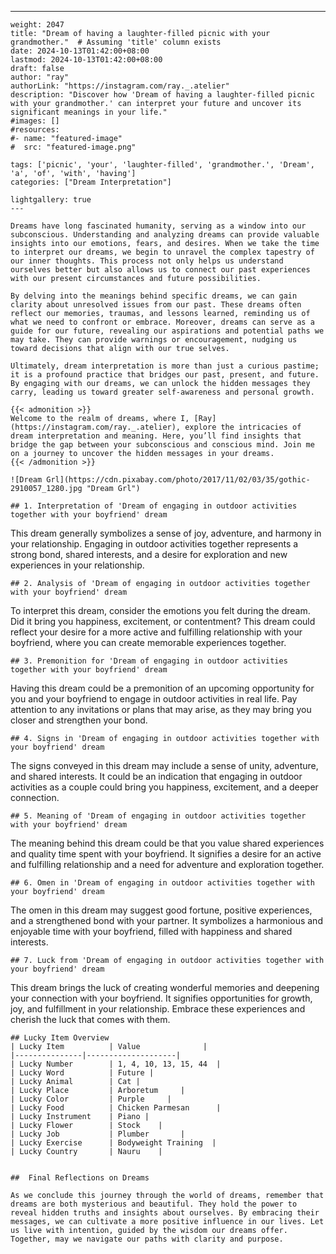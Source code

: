 ---
    weight: 2047
    title: "Dream of having a laughter-filled picnic with your grandmother."  # Assuming 'title' column exists
    date: 2024-10-13T01:42:00+08:00
    lastmod: 2024-10-13T01:42:00+08:00
    draft: false
    author: "ray"
    authorLink: "https://instagram.com/ray._.atelier"
    description: "Discover how 'Dream of having a laughter-filled picnic with your grandmother.' can interpret your future and uncover its significant meanings in your life."
    #images: []
    #resources:
    #- name: "featured-image"
    #  src: "featured-image.png"
    
    tags: ['picnic', 'your', 'laughter-filled', 'grandmother.', 'Dream', 'a', 'of', 'with', 'having']
    categories: ["Dream Interpretation"]
    
    lightgallery: true
    ---
    
    Dreams have long fascinated humanity, serving as a window into our subconscious. Understanding and analyzing dreams can provide valuable insights into our emotions, fears, and desires. When we take the time to interpret our dreams, we begin to unravel the complex tapestry of our inner thoughts. This process not only helps us understand ourselves better but also allows us to connect our past experiences with our present circumstances and future possibilities.
    
    By delving into the meanings behind specific dreams, we can gain clarity about unresolved issues from our past. These dreams often reflect our memories, traumas, and lessons learned, reminding us of what we need to confront or embrace. Moreover, dreams can serve as a guide for our future, revealing our aspirations and potential paths we may take. They can provide warnings or encouragement, nudging us toward decisions that align with our true selves.
    
    Ultimately, dream interpretation is more than just a curious pastime; it is a profound practice that bridges our past, present, and future. By engaging with our dreams, we can unlock the hidden messages they carry, leading us toward greater self-awareness and personal growth.
    
    {{< admonition >}}
    Welcome to the realm of dreams, where I, [Ray](https://instagram.com/ray._.atelier), explore the intricacies of dream interpretation and meaning. Here, you’ll find insights that bridge the gap between your subconscious and conscious mind. Join me on a journey to uncover the hidden messages in your dreams.
    {{< /admonition >}}
    
    ![Dream Grl](https://cdn.pixabay.com/photo/2017/11/02/03/35/gothic-2910057_1280.jpg "Dream Grl")
    
    ## 1. Interpretation of 'Dream of engaging in outdoor activities together with your boyfriend' dream
    
This dream generally symbolizes a sense of joy, adventure, and harmony in your relationship. Engaging in outdoor activities together represents a strong bond, shared interests, and a desire for exploration and new experiences in your relationship.
    
    ## 2. Analysis of 'Dream of engaging in outdoor activities together with your boyfriend' dream
    
To interpret this dream, consider the emotions you felt during the dream. Did it bring you happiness, excitement, or contentment? This dream could reflect your desire for a more active and fulfilling relationship with your boyfriend, where you can create memorable experiences together.
    
    ## 3. Premonition for 'Dream of engaging in outdoor activities together with your boyfriend' dream
    
Having this dream could be a premonition of an upcoming opportunity for you and your boyfriend to engage in outdoor activities in real life. Pay attention to any invitations or plans that may arise, as they may bring you closer and strengthen your bond.
    
    ## 4. Signs in 'Dream of engaging in outdoor activities together with your boyfriend' dream
    
The signs conveyed in this dream may include a sense of unity, adventure, and shared interests. It could be an indication that engaging in outdoor activities as a couple could bring you happiness, excitement, and a deeper connection.
    
    ## 5. Meaning of 'Dream of engaging in outdoor activities together with your boyfriend' dream
    
The meaning behind this dream could be that you value shared experiences and quality time spent with your boyfriend. It signifies a desire for an active and fulfilling relationship and a need for adventure and exploration together.
    
    ## 6. Omen in 'Dream of engaging in outdoor activities together with your boyfriend' dream
    
The omen in this dream may suggest good fortune, positive experiences, and a strengthened bond with your partner. It symbolizes a harmonious and enjoyable time with your boyfriend, filled with happiness and shared interests.
    
    ## 7. Luck from 'Dream of engaging in outdoor activities together with your boyfriend' dream
    
This dream brings the luck of creating wonderful memories and deepening your connection with your boyfriend. It signifies opportunities for growth, joy, and fulfillment in your relationship. Embrace these experiences and cherish the luck that comes with them.
    
    ## Lucky Item Overview
    | Lucky Item          | Value              |
    |---------------|--------------------|
    | Lucky Number        | 1, 4, 10, 13, 15, 44  |
    | Lucky Word          | Future |
    | Lucky Animal        | Cat |
    | Lucky Place         | Arboretum     |
    | Lucky Color         | Purple     |
    | Lucky Food          | Chicken Parmesan      |
    | Lucky Instrument    | Piano |
    | Lucky Flower        | Stock    |
    | Lucky Job           | Plumber       |
    | Lucky Exercise      | Bodyweight Training  |
    | Lucky Country       | Nauru    |
    
    
    ##  Final Reflections on Dreams
    
    As we conclude this journey through the world of dreams, remember that dreams are both mysterious and beautiful. They hold the power to reveal hidden truths and insights about ourselves. By embracing their messages, we can cultivate a more positive influence in our lives. Let us live with intention, guided by the wisdom our dreams offer. Together, may we navigate our paths with clarity and purpose.
    
